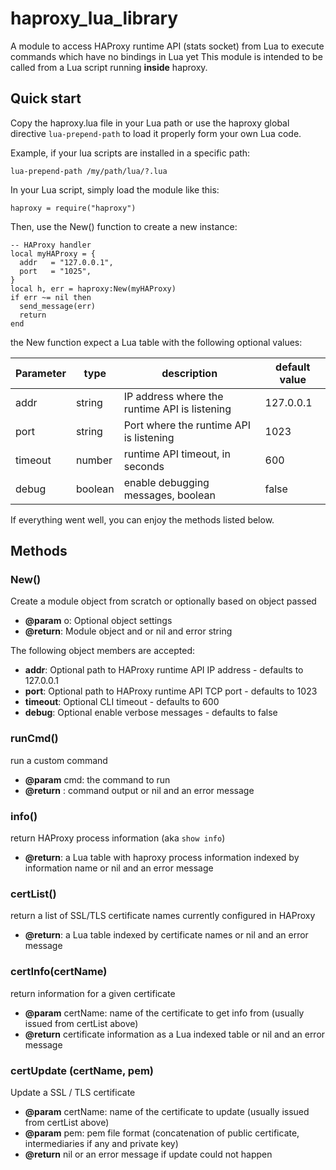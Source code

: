 # haproxy_lua_library

A module to access HAProxy runtime API (stats socket) from Lua to execute commands which have no bindings in Lua yet
This module is intended to be called from a Lua script running **inside** haproxy.

## Quick start
Copy the haproxy.lua file in your Lua path or use the haproxy global directive `lua-prepend-path` to load it properly form your own Lua code.

Example, if your lua scripts are installed in a specific path:

    lua-prepend-path /my/path/lua/?.lua

In your Lua script, simply load the module like this:

    haproxy = require("haproxy")

Then, use the New() function to create a new instance:

    -- HAProxy handler
    local myHAProxy = {
      addr   = "127.0.0.1",
      port   = "1025",
    }
    local h, err = haproxy:New(myHAProxy)
    if err ~= nil then
      send_message(err)
      return
    end

the New function expect a Lua table with the following optional values:

| Parameter | type    |  description                                  | default value |
|-----------|---------|-----------------------------------------------|---------------|
| addr      | string  | IP address where the runtime API is listening | 127.0.0.1     |
| port      | string  | Port where the runtime API is listening       | 1023          |
| timeout   | number  | runtime API timeout, in seconds               | 600           |
| debug     | boolean | enable debugging messages, boolean            | false         |

If everything went well, you can enjoy the methods listed below.

## Methods

### New()

Create a module object from scratch or optionally based on object passed

* **@param** o: Optional object settings
* **@return**: Module object and or nil and error string

The following object members are accepted:
* **addr**: Optional path to HAProxy runtime API IP address - defaults to 127.0.0.1
* **port**: Optional path to HAProxy runtime API TCP port - defaults to 1023
* **timeout**: Optional CLI timeout - defaults to 600
* **debug**: Optional enable verbose messages - defaults to false

### runCmd()

run a custom command

* **@param**  cmd: the command to run
* **@return** : command output or nil and an error message

### info()

return HAProxy process information (aka `show info`)

* **@return**: a Lua table with haproxy process information indexed by information name or nil and an error message

### certList()

return a list of SSL/TLS certificate names currently configured in HAProxy

* **@return**: a Lua table indexed by certificate names or nil and an error message

### certInfo(certName)

return information for a given certificate

* **@param** certName: name of the certificate to get info from (usually issued from certList above)
* **@return** certificate information as a Lua indexed table or nil and an error message

### certUpdate (certName, pem)

Update a SSL / TLS certificate

* **@param** certName: name of the certificate to update (usually issued from certList above)
* **@param** pem: pem file format (concatenation of public certificate, intermediaries if any and private key)
* **@return** nil or an error message if update could not happen

